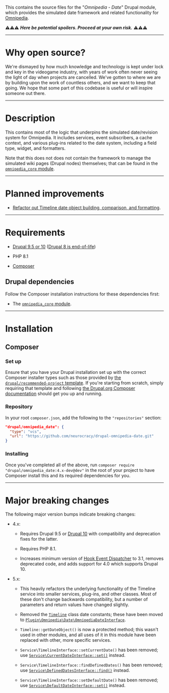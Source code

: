 This contains the source files for the "*Omnipedia - Date*" Drupal module, which
provides the simulated date framework and related functionality for
[Omnipedia](https://omnipedia.app/).

⚠️⚠️⚠️ ***Here be potential spoilers. Proceed at your own risk.*** ⚠️⚠️⚠️

----

# Why open source?

We're dismayed by how much knowledge and technology is kept under lock and key
in the videogame industry, with years of work often never seeing the light of
day when projects are cancelled. We've gotten to where we are by building upon
the work of countless others, and we want to keep that going. We hope that some
part of this codebase is useful or will inspire someone out there.

----

# Description

This contains most of the logic that underpins the simulated date/revision
system for Omnipedia. It includes services, event subscribers, a cache context,
and various plug-ins related to the date system, including a field type, widget,
and formatters.

Note that this does not does not contain the framework to manage the simulated
wiki pages (Drupal nodes) themselves; that can be found in the [`omnipedia_core`
module](https://github.com/neurocracy/drupal-omnipedia-core).

----

# Planned improvements

* [Refactor out Timeline date object building, comparison, and formatting](https://github.com/neurocracy/drupal-omnipedia-date/issues/1).

----

# Requirements

* [Drupal 9.5 or 10](https://www.drupal.org/download) ([Drupal 8 is end-of-life](https://www.drupal.org/psa-2021-11-30))

* PHP 8.1

* [Composer](https://getcomposer.org/)

## Drupal dependencies

Follow the Composer installation instructions for these dependencies first:

* The [`omnipedia_core` module](https://github.com/neurocracy/drupal-omnipedia-core).

----

# Installation

## Composer

### Set up

Ensure that you have your Drupal installation set up with the correct Composer
installer types such as those provided by [the `drupal/recommended-project`
template](https://www.drupal.org/docs/develop/using-composer/starting-a-site-using-drupal-composer-project-templates#s-drupalrecommended-project).
If you're starting from scratch, simply requiring that template and following
[the Drupal.org Composer
documentation](https://www.drupal.org/docs/develop/using-composer/starting-a-site-using-drupal-composer-project-templates)
should get you up and running.

### Repository

In your root `composer.json`, add the following to the `"repositories"` section:

```json
"drupal/omnipedia_date": {
  "type": "vcs",
  "url": "https://github.com/neurocracy/drupal-omnipedia-date.git"
}
```

### Installing

Once you've completed all of the above, run `composer require
"drupal/omnipedia_date:4.x-dev@dev"` in the root of your project to have
Composer install this and its required dependencies for you.

----

# Major breaking changes

The following major version bumps indicate breaking changes:

* 4.x:

  * Requires Drupal 9.5 or [Drupal 10](https://www.drupal.org/project/drupal/releases/10.0.0) with compatibility and deprecation fixes for the latter.

  * Requires PHP 8.1.

  * Increases minimum version of [Hook Event Dispatcher](https://www.drupal.org/project/hook_event_dispatcher) to 3.1, removes deprecated code, and adds support for 4.0 which supports Drupal 10.

* 5.x:

  * This heavily refactors the underlying functionality of the Timeline service into smaller services, plug-ins, and other classes. Most of these don't change backwards compatibility, but a number of parameters and return values have changed slightly.

  * Removed the [`Timeline`](src/Service/Timeline.php) class date constants; these have been moved to [`Plugin\Omnipedia\Date\OmnipediaDateInterface`](src/Plugin/Omnipedia/Date/OmnipediaDateInterface.php).

  * `Timeline::getDateObject()` is now a protected method; this wasn't used in other modules, and all uses of it in this module have been replaced with other, more specific services.

  * `Service\TimelineInterface::setCurrentDate()` has been removed; use [`Service\CurrentDateInterface::set()`](src/Service/CurrentDateInterface.php) instead.

  * `Service\TimelineInterface::findDefinedDates()` has been removed; use [`Service\DefinedDatesInterface::find()`](src/Service/DefinedDatesInterface.php) instead.

  * `Service\TimelineInterface::setDefaultDate()` has been removed; use [`Service\DefaultDateInterface::set()`](src/Service/DefaultDateInterface.php) instead.
